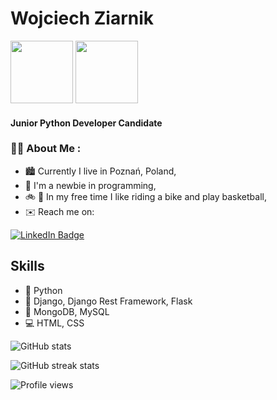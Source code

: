 # Wojciech Ziarnik
<div id="header" align="left">
  <img src="https://media.giphy.com/media/KAq5w47R9rmTuvWOWa/giphy.gif" width="100"/>
    <img src="https://media.giphy.com/media/M9gbBd9nbDrOTu1Mqx/giphy.gif" width="100"/>
</div>

#### Junior Python Developer Candidate

### 🧑‍💻 About Me :

- 🏙️ Currently I live in Poznań, Poland,
- 👶 I'm a newbie in programming,
- 🚲 🏀 In my free time I like riding a bike and play basketball,
- ✉️ Reach me on:
<div id="badges">
    <a href="https://www.linkedin.com/in/wojciech-ziarnik-23ba971a1/">
    <img src="https://img.shields.io/badge/LinkedIn-blue?style=for-the-badge&logo=linkedin&logoColor=white" alt="LinkedIn Badge"/>
    </a>
</div>


## Skills

- 🐍 Python
- 🔌 Django, Django Rest Framework, Flask
- 📓 MongoDB, MySQL
- 💻 HTML, CSS


![GitHub stats](https://github-readme-stats.vercel.app/api?username=xwojziarnik&show_icons=true)  

![GitHub streak stats](https://github-readme-streak-stats.herokuapp.com/?user=xwojziarnik)  

![Profile views](https://gpvc.arturio.dev/xwojziarnik)  